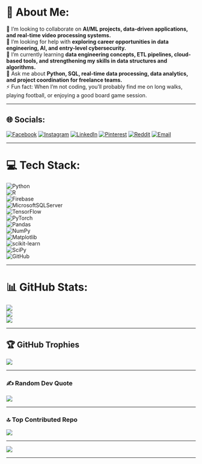 # 💫 About Me:
👯 I’m looking to collaborate on **AI/ML projects, data-driven applications, and real-time video processing systems.**  
🤝 I’m looking for help with **exploring career opportunities in data engineering, AI, and entry-level cybersecurity.**  
🌱 I’m currently learning **data engineering concepts, ETL pipelines, cloud-based tools, and strengthening my skills in data structures and algorithms.**  
💬 Ask me about **Python, SQL, real-time data processing, data analytics, and project coordination for freelance teams.**  
⚡ Fun fact: When I’m not coding, you’ll probably find me on long walks, playing football, or enjoying a good board game session.  

---

## 🌐 Socials:
[![Facebook](https://img.shields.io/badge/Facebook-%231877F2.svg?logo=Facebook&logoColor=white)](https://facebook.com/hashir.ulwara) 
[![Instagram](https://img.shields.io/badge/Instagram-%23E4405F.svg?logo=Instagram&logoColor=white)](https://instagram.com/hasher_ul_wara_) 
[![LinkedIn](https://img.shields.io/badge/LinkedIn-%230077B5.svg?logo=linkedin&logoColor=white)](https://linkedin.com/in/hashir-ul-wara-861951214) 
[![Pinterest](https://img.shields.io/badge/Pinterest-%23E60023.svg?logo=Pinterest&logoColor=white)](https://pinterest.com/hasheralwara) 
[![Reddit](https://img.shields.io/badge/Reddit-%23FF4500.svg?logo=Reddit&logoColor=white)](https://reddit.com/user/Exciting_Employer_70) 
[![Email](https://img.shields.io/badge/Email-D14836?logo=gmail&logoColor=white)](mailto:hasheralwara@gmail.com)  

---

# 💻 Tech Stack:
![Python](https://img.shields.io/badge/python-3670A0?style=for-the-badge&logo=python&logoColor=ffdd54)  
![R](https://img.shields.io/badge/r-%23276DC3.svg?style=for-the-badge&logo=r&logoColor=white)  
![Firebase](https://img.shields.io/badge/firebase-%23039BE5.svg?style=for-the-badge&logo=firebase)  
![MicrosoftSQLServer](https://img.shields.io/badge/Microsoft%20SQL%20Server-CC2927?style=for-the-badge&logo=microsoft%20sql%20server&logoColor=white)  
![TensorFlow](https://img.shields.io/badge/TensorFlow-%23FF6F00.svg?style=for-the-badge&logo=TensorFlow&logoColor=white)  
![PyTorch](https://img.shields.io/badge/PyTorch-%23EE4C2C.svg?style=for-the-badge&logo=PyTorch&logoColor=white)  
![Pandas](https://img.shields.io/badge/pandas-%23150458.svg?style=for-the-badge&logo=pandas&logoColor=white)  
![NumPy](https://img.shields.io/badge/numpy-%23013243.svg?style=for-the-badge&logo=numpy&logoColor=white)  
![Matplotlib](https://img.shields.io/badge/Matplotlib-%23ffffff.svg?style=for-the-badge&logo=Matplotlib&logoColor=black)  
![scikit-learn](https://img.shields.io/badge/scikit--learn-%23F7931E.svg?style=for-the-badge&logo=scikit-learn&logoColor=white)  
![SciPy](https://img.shields.io/badge/SciPy-%230C55A5.svg?style=for-the-badge&logo=scipy&logoColor=white)  
![GitHub](https://img.shields.io/badge/github-%23121011.svg?style=for-the-badge&logo=github&logoColor=white)  

---

# 📊 GitHub Stats:
![](https://github-readme-stats.vercel.app/api?username=29hashir04&theme=radical&hide_border=false&include_all_commits=false&count_private=false)<br/>
![](https://streak-stats.demolab.com?user=29hashir04&theme=radical&hide_border=false)<br/>
![](https://github-readme-stats.vercel.app/api/top-langs/?username=29hashir04&theme=radical&hide_border=false&include_all_commits=false&count_private=false&layout=compact)  

---

## 🏆 GitHub Trophies
![](https://github-profile-trophy.vercel.app/?username=29hashir04&theme=radical&no-frame=false&no-bg=true&margin-w=4)  

---

### ✍️ Random Dev Quote
![](https://quotes-github-readme.vercel.app/api?type=horizontal&theme=radical)  

---

### 🔝 Top Contributed Repo
![](https://github-contributor-stats.vercel.app/api?username=29hashir04&limit=5&theme=dark&combine_all_yearly_contributions=true)  

---

[![](https://visitcount.itsvg.in/api?id=29hashir04&icon=0&color=0)](https://visitcount.itsvg.in)  

---


